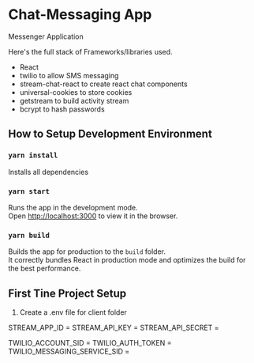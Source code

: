 # Chat-Messaging App

Messenger Application

Here's the full stack of Frameworks/libraries used.

* React
* twilio to allow SMS messaging 
* stream-chat-react to create react chat components 
* universal-cookies to store cookies 
* getstream to build activity stream 
* bcrypt to hash passwords






## How to Setup Development Environment 

### `yarn install`
Installs all dependencies 

### `yarn start`

Runs the app in the development mode.\
Open [http://localhost:3000](http://localhost:3000) to view it in the browser.


### `yarn build`

Builds the app for production to the `build` folder.\
It correctly bundles React in production mode and optimizes the build for the best performance.




## First Tine Project Setup

1. Create a .env file for client folder 

STREAM_APP_ID = 
STREAM_API_KEY = 
STREAM_API_SECRET = 

TWILIO_ACCOUNT_SID = 
TWILIO_AUTH_TOKEN = 
TWILIO_MESSAGING_SERVICE_SID = 





